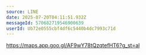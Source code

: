 ```yaml
---
source: LINE
date: 2025-07-20T04:11:51.932Z
messageId: 570682719546900639
userId: Ub72e0555cbf4df6c5440b4dc7993c71d
---
```


https://maps.app.goo.gl/AF9wY78tQzqtefHT6?g_st=al
